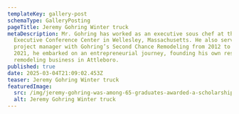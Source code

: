 ```yaml
---
templateKey: gallery-post
schemaType: GalleryPosting
pageTitle: Jeremy Gohring Winter truck
metaDescription: Mr. Gohring has worked as an executive sous chef at the Babson
  Executive Conference Center in Wellesley, Massachusetts. He also served as a
  project manager with Gohring’s Second Chance Remodeling from 2012 to 2021. In
  2021, he embarked on an entrepreneurial journey, founding his own residential
  remodeling business in Attleboro.
published: true
date: 2025-03-04T21:09:02.453Z
teaser: Jeremy Gohring Winter truck
featuredImage:
  src: /img/jeremy-gohring-was-among-65-graduates-awarded-a-scholarship-made-possible-by-the-attleboro-area-football-hall-of-fame-and-the-l.g.-balfour-foundation.jpeg
  alt: Jeremy Gohring Winter truck
---
```

